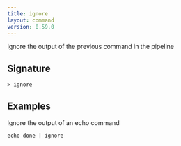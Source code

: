```yaml
---
title: ignore
layout: command
version: 0.59.0
---
```


Ignore the output of the previous command in the pipeline

## Signature

```> ignore ```

## Examples

Ignore the output of an echo command
```shell
echo done | ignore
```

